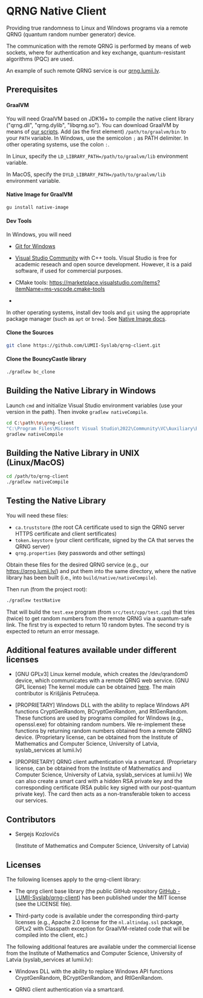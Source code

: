 # QRNG Native Client

Providing true randomness to Linux and Windows programs via a remote QRNG (quantum random number generator) device.

The communication with the remote QRNG is performed by means of web sockets, where for authentication and key exchange, quantum-resistant algorithms (PQC) are used.

An example of such remote QRNG service is our [qrng.lumii.lv](https://qrng.lumii.lv).

## Prerequisites

#### GraalVM

You will need GraalVM based on JDK16+ to compile the native client library ("qrng.dll", "qrng.dylib", "libqrng.so"). You can download GraalVM by means of [our scripts](https://github.com/sergejskozlovics/get_sdk). Add (as the first element) `/path/to/graalvm/bin` to your `PATH` variable. In Windows, use the semicolon `;` as PATH delimiter. In other operating systems, use the colon `:`.

In Linux, specify the `LD_LIBRARY_PATH=/path/to/graalvm/lib` environment variable.

In MacOS, specify the `DYLD_LIBRARY_PATH=/path/to/graalvm/lib` environment variable.

#### Native Image for GraalVM

```bash
gu install native-image
```

#### Dev Tools

In Windows, you will need

* [Git for Windows](https://gitforwindows.org/)

* [Visual Studio Community](https://visualstudio.microsoft.com/free-developer-offers/) with C++ tools.
  Visual Studio is free for academic reseach and open source development. However, it is a paid software, if used for commercial purposes.

* CMake tools: https://marketplace.visualstudio.com/items?itemName=ms-vscode.cmake-tools

* 

In other operating systems, install dev tools and `git` using the appropriate package manager (such as `apt` or `brew`). See [Native Image docs](https://www.graalvm.org/22.1/reference-manual/native-image/).

#### Clone the Sources

```bash
git clone https://github.com/LUMII-Syslab/qrng-client.git
```

#### Clone the BouncyCastle library

```bash
./gradlew bc_clone
```

## Building the Native Library in Windows

Launch `cmd` and initialize Visual Studio environment variables (use your version in the path). Then invoke `gradlew nativeCompile`.

```bash
cd C:\path\to\qrng-client
"C:\Program Files\Microsoft Visual Studio\2022\Community\VC\Auxiliary\Build\vcvarsall.bat" x64
gradlew nativeCompile
```

## Building the Native Library in UNIX (Linux/MacOS)

```bash
cd /path/to/qrng-client
./gradlew nativeCompile
```

## Testing the Native Library

You will need these files:

- `ca.truststore` (the root CA certificate used to sign the QRNG server HTTPS certificate and client sertificates)
- `token.keystore` (your client certificate, signed by the CA that serves the QRNG server)
- `qrng.properties` (key passwords and other settings)

Obtain these files for the desired QRNG service (e.g., our https://qrng.lumii.lv/) and put them into the same directory, where the native library has been built (i.e., into `build/native/nativeCompile`). 

Then run (from the project root):

```bash
./gradlew testNative
```

That will build the `test.exe` program (from `src/test/cpp/test.cpp`) that tries (twice) to get random numbers from the remote QRNG via a quantum-safe link. The first try is expected to return 10 random bytes. The second try is expected to return an error message.

## Additional features available under different licenses

* [GNU GPLv3] Linux kernel module, which creates the /dev/qrandom0 device, which communicates with a remote QRNG web service. (GNU GPL license)
  The kernel module can be obtained [here](https://github.com/LUMII-Syslab/qrng-dev-qrandom). 
  The main contributor is Krišjānis Petručeņa.

* [PROPRIETARY] Windows DLL with the ability to replace Windows API functions CryptGenRandom, BCryptGenRandom, and RtlGenRandom. These functions are used by programs compiled for Windows (e.g., openssl.exe) for obtaining random numbers. We re-implement these functions by returning random numbers obtained from a remote QRNG device. (Proprietary license, can be obtained from the Institute of Mathematics and Computer Science, University of Latvia, syslab_services at lumii.lv)

* [PROPRIETARY] QRNG client authentication via a smartcard. (Proprietary license, can be obtained from the Institute of Mathematics and Computer Science, University of Latvia, syslab_services at lumii.lv)
  We can also create a smart card with a hidden RSA private key and the corresponding certificate (RSA public key signed with our post-quantum private key). The card then acts as a non-transferable token to access our services.

## Contributors

* Sergejs Kozlovičs
  
  (Institute of Mathematics and Computer Science, University of Latvia)

## Licenses

The following licenses apply to the qrng-client library:

* The qnrg client base library (the public GitHub repository [GitHub - LUMII-Syslab/qrng-client](https://github.com/LUMII-Syslab/qrng-client)) has been published under the MIT license (see the LICENSE file).

* Third-party code is available under the corresponding third-party licenses (e.g., Apache 2.0 license for the `nl.altindag.ssl` package, GPLv2 with Classpath exception for GraalVM-related code that will be compiled into the client, etc.)

The following additional features are available under the commercial license from the Institute of Mathematics and Computer Science, University of Latvia (syslab_services at lumii.lv):

* Windows DLL with the ability to replace Windows API functions CryptGenRandom, BCryptGenRandom, and RtlGenRandom.

* QRNG client authentication via a smartcard.
